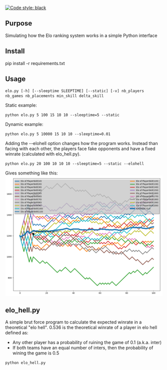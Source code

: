 [![Code style: black](https://img.shields.io/badge/code%20style-black-000000.svg)](https://github.com/ambv/black)

## Purpose
Simulating how the Elo ranking system works in a simple Python interface 

## Install
pip install -r requirements.txt

## Usage
``` 
elo.py [-h] [--sleeptime SLEEPTIME] [--static] [-v] nb_players nb_games nb_placements min_skill delta_skill
```
Static example:
``` 
python elo.py 5 100 15 10 10 --sleeptime=5 --static
``` 
Dynamic example:
``` 
python elo.py 5 10000 15 10 10 --sleeptime=0.01
``` 

Adding the --elohell option changes how the program works. Instead than facing with each other, the players face fake opponents and have a fixed winrate (calculated with elo_hell.py).
```
python elo.py 20 100 10 10 10 --sleeptime=5 --static --elohell
```
Gives something like this:
![elo_hell_dream.png](elo_hell_dream.png)

## elo_hell.py
A simple brut force program to calculate the expected winrate in a theoretical "elo hell".
0.536 is the theoretical winrate of a player in elo hell defined as: 
- Any other player has a probability of ruining the game of 0.1 (a.k.a. inter)
- If both teams have an equal number of inters, then the probability of wining the game is 0.5

``` 
python elo_hell.py
``` 

